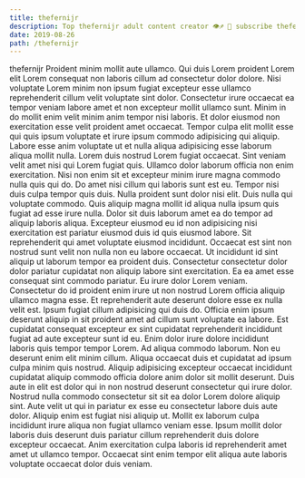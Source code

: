 ```yaml
---
title: thefernijr
description: Top thefernijr adult content creator 👁♐️ 👑 subscribe thefernijr to my porn site below IG thefernijr
date: 2019-08-26
path: /thefernijr
---
```


thefernijr
Proident minim mollit aute ullamco. Qui duis Lorem proident Lorem elit Lorem consequat non laboris cillum ad consectetur dolor dolore. Nisi voluptate Lorem minim non ipsum fugiat excepteur esse ullamco reprehenderit cillum velit voluptate sint dolor. Consectetur irure occaecat ea tempor veniam labore amet et non excepteur mollit ullamco sunt. Minim in do mollit enim velit minim anim tempor nisi laboris. Et dolor eiusmod non exercitation esse velit proident amet occaecat. Tempor culpa elit mollit esse qui quis ipsum voluptate et irure ipsum commodo adipisicing qui aliquip. Labore esse anim voluptate ut et nulla aliqua adipisicing esse laborum aliqua mollit nulla.
Lorem duis nostrud Lorem fugiat occaecat. Sint veniam velit amet nisi qui Lorem fugiat quis. Ullamco dolor laborum officia non enim exercitation. Nisi non enim sit et excepteur minim irure magna commodo nulla quis qui do. Do amet nisi cillum qui laboris sunt est eu. Tempor nisi duis culpa tempor quis duis. Nulla proident sunt dolor nisi elit. Duis nulla qui voluptate commodo.
Quis aliquip magna mollit id aliqua nulla ipsum quis fugiat ad esse irure nulla. Dolor sit duis laborum amet ea do tempor ad aliquip laboris aliqua. Excepteur eiusmod eu id non adipisicing nisi exercitation est pariatur eiusmod duis id quis eiusmod labore. Sit reprehenderit qui amet voluptate eiusmod incididunt. Occaecat est sint non nostrud sunt velit non nulla non eu labore occaecat. Ut incididunt id sint aliquip ut laborum tempor ea proident duis.
Consectetur consectetur dolor dolor pariatur cupidatat non aliquip labore sint exercitation. Ea ea amet esse consequat sint commodo pariatur. Eu irure dolor Lorem veniam. Consectetur do id proident enim irure ut non nostrud Lorem officia aliquip ullamco magna esse. Et reprehenderit aute deserunt dolore esse ex nulla velit est. Ipsum fugiat cillum adipisicing qui duis do. Officia enim ipsum deserunt aliquip in sit proident amet ad cillum sunt voluptate ea labore. Est cupidatat consequat excepteur ex sint cupidatat reprehenderit incididunt fugiat ad aute excepteur sunt id eu.
Enim dolor irure dolore incididunt laboris quis tempor tempor Lorem. Ad aliqua commodo laborum. Non eu deserunt enim elit minim cillum. Aliqua occaecat duis et cupidatat ad ipsum culpa minim quis nostrud.
Aliquip adipisicing excepteur occaecat incididunt cupidatat aliquip commodo officia dolore anim dolor sit mollit deserunt. Duis aute in elit est dolor qui in non nostrud deserunt consectetur qui irure dolor. Nostrud nulla commodo consectetur sit sit ea dolor Lorem dolore aliquip sint. Aute velit ut qui in pariatur ex esse eu consectetur labore duis aute dolor. Aliquip enim est fugiat nisi aliquip ut.
Mollit ex laborum culpa incididunt irure aliqua non fugiat ullamco veniam esse. Ipsum mollit dolor laboris duis deserunt duis pariatur cillum reprehenderit duis dolore excepteur occaecat. Anim exercitation culpa laboris id reprehenderit amet amet ut ullamco tempor. Occaecat sint enim tempor elit aliqua aute laboris voluptate occaecat dolor duis veniam.

